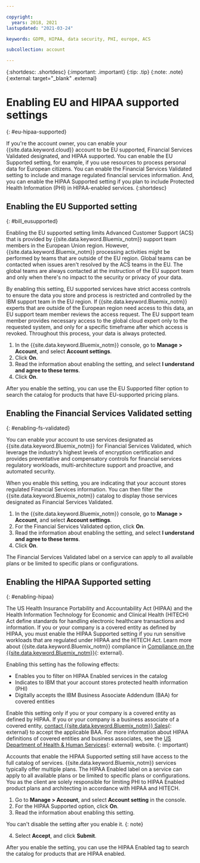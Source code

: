 ```yaml
---

copyright:
  years: 2018, 2021
lastupdated: "2021-03-24"

keywords: GDPR, HIPAA, data security, PHI, europe, ACS 

subcollection: account

---
```


{:shortdesc: .shortdesc}
{:important: .important}
{:tip: .tip}
{:note: .note}
{:external: target="_blank" .external}

# Enabling EU and HIPAA supported settings
{: #eu-hipaa-supported}

If you're the account owner, you can enable your {{site.data.keyword.cloud}} account to be EU supported, Financial Services Validated designated, and HIPAA supported. You can enable the EU Supported setting, for example, if you use resources to process personal data for European citizens. You can enable the Financial Services Validated setting to include and manage regulated financial services information. And, you can enable the HIPAA Supported setting if you plan to include Protected Health Information (PHI) in HIPAA-enabled services.
{:shortdesc}


## Enabling the EU Supported setting
{: #bill_eusupported}

Enabling the EU supported setting limits Advanced Customer Support (ACS) that is provided by {{site.data.keyword.Bluemix_notm}} support team members in the European Union region. However, {{site.data.keyword.Bluemix_notm}} processing activities might be performed by teams that are outside of the EU region. Global teams can be contacted when issues aren't resolved by the ACS teams in the EU. The global teams are always contacted at the instruction of the EU support team and only when there's no impact to the security or privacy of your data.

By enabling this setting, EU supported services have strict access controls to ensure the data you store and process is restricted and controlled by the IBM support team in the EU region. If {{site.data.keyword.Bluemix_notm}} experts that are outside of the European region need access to this data, an EU support team member reviews the access request. The EU support team member provides necessary access to the global cloud expert only to the requested system, and only for a specific timeframe after which access is revoked. Throughout this process, your data is always protected.

  1. In the {{site.data.keyword.Bluemix_notm}} console, go to **Manage > Account**, and select **Account settings**.
  2. Click **On**.
  3. Read the information about enabling the setting, and select **I understand and agree to these terms**.
  4. Click **On**.

   After you enable the setting, you can use the EU Supported filter option to search the catalog for products that have EU-supported pricing plans.

## Enabling the Financial Services Validated setting
{: #enabling-fs-validated}

You can enable your account to use services designated as {{site.data.keyword.Bluemix_notm}} for Financial Services Validated, which leverage the industry’s highest levels of encryption certification and provides preventative and compensatory controls for financial services regulatory workloads, multi-architecture support and proactive, and automated security.

When you enable this setting, you are indicating that your account stores regulated Financial Services information. You can then filter the {{site.data.keyword.Bluemix_notm}} catalog to display those services designated as Financial Services Validated. 

1. In the {{site.data.keyword.Bluemix_notm}} console, go to **Manage > Account**, and select **Account settings**.
2. For the Financial Services Validated option, click **On**.
3. Read the information about enabling the setting, and select **I understand and agree to these terms**.
4. Click **On**.

The Financial Services Validated label on a service can apply to all available plans or be limited to specific plans or configurations. 


## Enabling the HIPAA Supported setting
{: #enabling-hipaa}

The US Health Insurance Portability and Accountability Act (HIPAA) and the Health Information Technology for Economic and Clinical Health (HITECH) Act define standards for handling electronic healthcare transactions and information. If you or your company is a covered entity as defined by HIPAA, you must enable the HIPAA Supported setting if you run sensitive workloads that are regulated under HIPAA and the HITECH Act. Learn more about {{site.data.keyword.Bluemix_notm}} compliance in [Compliance on the {{site.data.keyword.Bluemix_notm}}](https://www.ibm.com/cloud/compliance){: external}.

Enabling this setting has the following effects:

* Enables you to filter on HIPAA Enabled services in the catalog
* Indicates to IBM that your account stores protected health information (PHI)
* Digitally accepts the IBM Business Associate Addendum (BAA) for covered entities

Enable this setting only if you or your company is a covered entity as defined by HIPAA. If you or your company is a business associate of a covered entity, [contact {{site.data.keyword.Bluemix_notm}} Sales](https://www.ibm.com/account/reg/us-en/signup?formid=MAIL-wcp){: external} to accept the applicable BAA. For more information about HIPAA definitions of covered entities and business associates, see the [US Department of Health & Human Services](https://www.hhs.gov/hipaa/for-professionals/covered-entities/index.html){: external} website.
{: important}

Accounts that enable the HIPAA Supported setting still have access to the full catalog of services. {{site.data.keyword.Bluemix_notm}} services typically offer multiple plans. The HIPAA Enabled label on a service can apply to all available plans or be limited to specific plans or configurations. You as the client are solely responsible for limiting PHI to HIPAA Enabled product plans and architecting in accordance with HIPAA and HITECH.

1. Go to **Manage > Account**, and select **Account setting** in the console.
2. For the HIPAA Supported option, click **On**.
3. Read the information about enabling this setting.

  You can't disable the setting after you enable it.
  {: note}

4. Select **Accept**, and click **Submit**.

  After you enable the setting, you can use the HIPAA Enabled tag to search the catalog for products that are HIPAA enabled.
